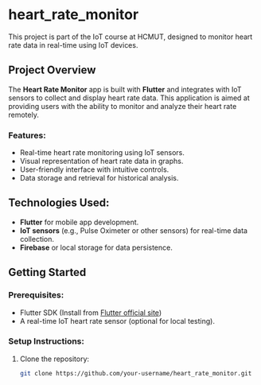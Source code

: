 # heart_rate_monitor

This project is part of the IoT course at HCMUT, designed to monitor heart rate data in real-time using IoT devices.

## Project Overview

The **Heart Rate Monitor** app is built with **Flutter** and integrates with IoT sensors to collect and display heart rate data. This application is aimed at providing users with the ability to monitor and analyze their heart rate remotely.

### Features:
- Real-time heart rate monitoring using IoT sensors.
- Visual representation of heart rate data in graphs.
- User-friendly interface with intuitive controls.
- Data storage and retrieval for historical analysis.

## Technologies Used:
- **Flutter** for mobile app development.
- **IoT sensors** (e.g., Pulse Oximeter or other sensors) for real-time data collection.
- **Firebase** or local storage for data persistence.

## Getting Started

### Prerequisites:
- Flutter SDK (Install from [Flutter official site](https://flutter.dev/docs/get-started/install))
- A real-time IoT heart rate sensor (optional for local testing).

### Setup Instructions:
1. Clone the repository:
   ```bash
   git clone https://github.com/your-username/heart_rate_monitor.git
